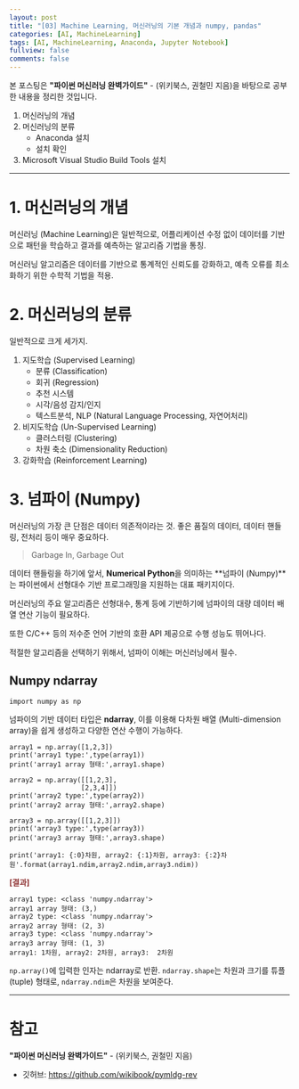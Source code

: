 ```yaml
---
layout: post
title: "[03] Machine Learning, 머신러닝의 기본 개념과 numpy, pandas"
categories: [AI, MachineLearning]
tags: [AI, MachineLearning, Anaconda, Jupyter Notebook]
fullview: false
comments: false
---
```


본 포스팅은 **"파이썬 머신러닝 완벽가이드"** - (위키북스, 권철민 지음)을 바탕으로 공부한 내용을 정리한 것입니다.

1. 머신러닝의 개념
2. 머신러닝의 분류
    + Anaconda 설치
    + 설치 확인
3. Microsoft Visual Studio Build Tools 설치

---

# 1. 머신러닝의 개념

머신러닝 (Machine Learning)은 일반적으로, 어플리케이션 수정 없이 데이터를 기반으로 패턴을 학습하고 결과를 예측하는 알고리즘 기법을 통칭.

머신러닝 알고리즘은 데이터를 기반으로 통계적인 신뢰도를 강화하고, 예측 오류를 최소화하기 위한 수학적 기법을 적용.

# 2. 머신러닝의 분류

일반적으로 크게 세가지.

1. 지도학습 (Supervised Learning)
    + 분류 (Classification)
    + 회귀 (Regression)
    + 추천 시스템
    + 시각/음성 감지/인지
    + 텍스트분석, NLP (Natural Language Processing, 자연어처리)
2. 비지도학습 (Un-Supervised Learning)
    + 클러스터링 (Clustering)
    + 차원 축소 (Dimensionality Reduction)
3. 강화학습 (Reinforcement Learning)

# 3. 넘파이 (Numpy)

머신러닝의 가장 큰 단점은 데이터 의존적이라는 것. 좋은 품질의 데이터, 데이터 핸들링, 전처리 등이 매우 중요하다.

> Garbage In, Garbage Out

데이터 핸들링을 하기에 앞서, **Numerical Python**을 의미하는 **넘파이 (Numpy)**는 파이썬에서 선형대수 기반 프로그래밍을 지원하는 대표 패키지이다.

머신러닝의 주요 알고리즘은 선형대수, 통계 등에 기반하기에 넘파이의 대량 데이터 배열 연산 기능이 필요하다.

또한 C/C++ 등의 저수준 언어 기반의 호환 API 제공으로 수행 성능도 뛰어나다.

적절한 알고리즘을 선택하기 위해서, 넘파이 이해는 머신러닝에서 필수.

## Numpy ndarray

```
import numpy as np
```

넘파이의 기반 데이터 타입은 **ndarray**, 이를 이용해 다차원 배열 (Multi-dimension array)을 쉽게 생성하고 다양한 연산 수행이 가능하다.

```
array1 = np.array([1,2,3])
print('array1 type:',type(array1))
print('array1 array 형태:',array1.shape)

array2 = np.array([[1,2,3],
                  [2,3,4]])
print('array2 type:',type(array2))
print('array2 array 형태:',array2.shape)

array3 = np.array([[1,2,3]])
print('array3 type:',type(array3))
print('array3 array 형태:',array3.shape)

print('array1: {:0}차원, array2: {:1}차원, array3: {:2}차원'.format(array1.ndim,array2.ndim,array3.ndim))
```

**<span style="color:#8E3131">[결과]</span>**

```
array1 type: <class 'numpy.ndarray'>
array1 array 형태: (3,)
array2 type: <class 'numpy.ndarray'>
array2 array 형태: (2, 3)
array3 type: <class 'numpy.ndarray'>
array3 array 형태: (1, 3)
array1: 1차원, array2: 2차원, array3:  2차원
```

`np.array()`에 입력한 인자는 ndarray로 반환. `ndarray.shape`는 차원과 크기를 튜플(tuple) 형태로, `ndarray.ndim`은 차원을 보여준다.



---

# 참고

**"파이썬 머신러닝 완벽가이드"** - (위키북스, 권철민 지음)

- 깃허브: <https://github.com/wikibook/pymldg-rev>